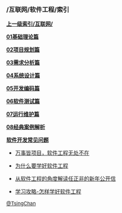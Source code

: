 ### /互联网/软件工程/索引


**[上一级索引/互联网/](/互联网/)**

**[01基础理论篇](/互联网/软件工程/01基础理论篇/)**

**[02项目规划篇](/互联网/软件工程/02项目规划篇/)**

**[03需求分析篇](/互联网/软件工程/03需求分析篇/)**

**[04系统设计篇](/互联网/软件工程/04系统设计篇/)**

**[05开发编码篇](/互联网/软件工程/05开发编码篇/)**

**[06软件测试篇](/互联网/软件工程/06软件测试篇/)**

**[07运行维护篇](/互联网/软件工程/07运行维护篇/)**

**[08经典案例解析](/互联网/软件工程/08经典案例解析/)**

**[软件开发常见问题](/互联网/软件工程/软件开发常见问题/)**

- [万事皆项目，软件工程无处不在](/互联网/软件工程/万事皆项目，软件工程无处不在)

- [为什么要学好软件工程](/互联网/软件工程/为什么要学好软件工程)

- [从软件工程的角度解读任正非的新年公开信](/互联网/软件工程/从软件工程的角度解读任正非的新年公开信)

- [学习攻略-怎样学好软件工程](/互联网/软件工程/学习攻略-怎样学好软件工程)


<font size=2 color='grey'> [@TsingChan](https://github.com/tsingchan) </font>

